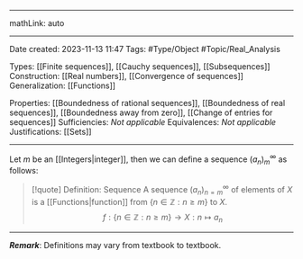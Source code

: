 
---

mathLink: auto

---
Date created: 2023-11-13 11:47
Tags: #Type/Object  #Topic/Real_Analysis 

Types: [[Finite sequences]], [[Cauchy sequences]], [[Subsequences]]
Construction: [[Real numbers]], [[Convergence of sequences]]
Generalization: [[Functions]]

Properties: [[Boundedness of rational sequences]], [[Boundedness of real sequences]], [[Boundedness away from zero]], [[Change of entries for sequences]]
Sufficiencies: _Not applicable_
Equivalences: _Not applicable_
Justifications: [[Sets]]

---  

Let $m$ be an [[Integers|integer]], then we can define a sequence $(a_n)^\infty_m$ as follows:

> [!quote] Definition: Sequence
> A sequence $(a_n)^\infty_{n=m}$ of elements of $X$ is a [[Functions|function]] from $\{n\in\mathbb Z:n\geq m\}$ to $X$. $$f:\{n\in \mathbb Z :n\geq m\}\rightarrow X:n\mapsto a_n$$

--- 

**_Remark_**: Definitions may vary from textbook to textbook.